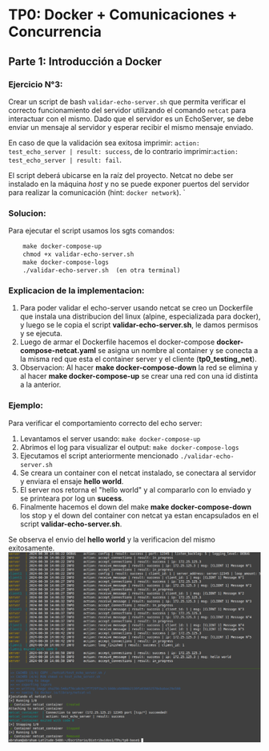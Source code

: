 # TP0: Docker + Comunicaciones + Concurrencia
## Parte 1: Introducción a Docker
### Ejercicio N°3:
Crear un script de bash `validar-echo-server.sh` que permita verificar el correcto funcionamiento del servidor utilizando el comando `netcat` para interactuar con el mismo. Dado que el servidor es un EchoServer, se debe enviar un mensaje al servidor y esperar recibir el mismo mensaje enviado.

En caso de que la validación sea exitosa imprimir: `action: test_echo_server | result: success`, de lo contrario imprimir:`action: test_echo_server | result: fail`.

El script deberá ubicarse en la raíz del proyecto. Netcat no debe ser instalado en la máquina _host_ y no se puede exponer puertos del servidor para realizar la comunicación (hint: `docker network`). `

### Solucion: 
Para ejecutar el script usamos los sgts comandos: 
```
    make docker-compose-up
    chmod +x validar-echo-server.sh
    make docker-compose-logs
    ./validar-echo-server.sh  (en otra terminal)
```

### Explicacion de la implementacion: 
1. Para poder validar el echo-server usando netcat se creo un Dockerfile que instala una distribucion del linux (alpine, especializada para docker), y luego se le copia el script **validar-echo-server.sh**, le damos permisos y se ejecuta.
2. Luego de armar el Dockerfile hacemos el docker-compose **docker-compose-netcat.yaml** se asigna un nombre al container y se conecta a la misma red que esta el container server y el cliente (**tp0_testing_net**).
3. Observacion: Al hacer **make docker-compose-down** la red se elimina y al hacer **make docker-compose-up**  se crear una red con una id distinta a la anterior.


### Ejemplo: 
Para verificar el comportamiento correcto del echo server: 
1. Levantamos el server usando: ```make docker-compose-up```  
2. Abrimos el log para visualizar el output: ``` make docker-compose-logs ``` 
3. Ejecutamos el script anteriormente mencionado ```./validar-echo-server.sh```   
4. Se creara un container con el netcat instalado, se conectara al servidor y enviara el ensaje **hello world**.
5. El server nos retorna el "hello world" y al compararlo con lo enviado y se printeara por log un **sucess**.
6. Finalmente hacemos el down del make **make docker-compose-down** los stop y el down del container con netcat ya estan encapsulados en el script **validar-echo-server.sh**. 

Se observa el envio del **hello world** y la verificacion del mismo exitosamente.
<img src ="./img/ej3_part_1.png">

